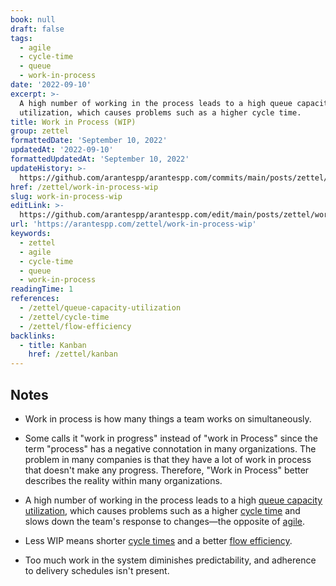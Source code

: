 ```yaml
---
book: null
draft: false
tags:
  - agile
  - cycle-time
  - queue
  - work-in-process
date: '2022-09-10'
excerpt: >-
  A high number of working in the process leads to a high queue capacity
  utilization, which causes problems such as a higher cycle time.
title: Work in Process (WIP)
group: zettel
formattedDate: 'September 10, 2022'
updatedAt: '2022-09-10'
formattedUpdatedAt: 'September 10, 2022'
updateHistory: >-
  https://github.com/arantespp/arantespp.com/commits/main/posts/zettel/work-in-process-wip.md
href: /zettel/work-in-process-wip
slug: work-in-process-wip
editLink: >-
  https://github.com/arantespp/arantespp.com/edit/main/posts/zettel/work-in-process-wip.md
url: 'https://arantespp.com/zettel/work-in-process-wip'
keywords:
  - zettel
  - agile
  - cycle-time
  - queue
  - work-in-process
readingTime: 1
references:
  - /zettel/queue-capacity-utilization
  - /zettel/cycle-time
  - /zettel/flow-efficiency
backlinks:
  - title: Kanban
    href: /zettel/kanban
---
```


## Notes

- Work in process is how many things a team works on simultaneously.

- Some calls it "work in progress" instead of "work in Process" since the term "process" has a negative connotation in many organizations. The problem in many companies is that they have a lot of work in process that doesn't make any progress. Therefore, "Work in Process" better describes the reality within many organizations.

- A high number of working in the process leads to a high [queue capacity utilization](/zettel/queue-capacity-utilization), which causes problems such as a higher [cycle time](/zettel/cycle-time) and slows down the team's response to changes—the opposite of [agile](/zettel/agile).

- Less WIP means shorter [cycle times](/zettel/cycle-time) and a better [flow efficiency](/zettel/flow-efficiency).

- Too much work in the system diminishes predictability, and adherence to delivery schedules isn't present.
